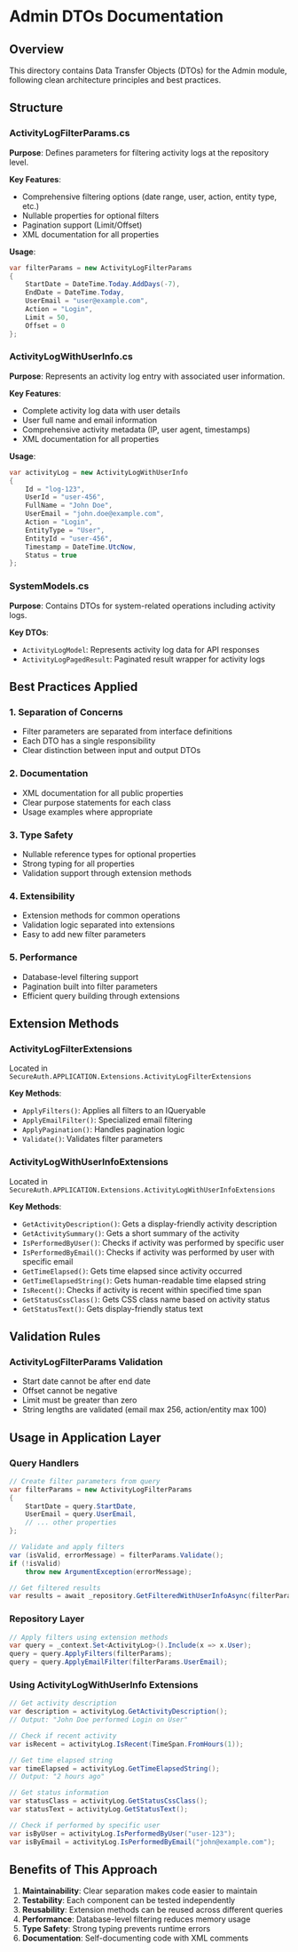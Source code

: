 # Admin DTOs Documentation

## Overview
This directory contains Data Transfer Objects (DTOs) for the Admin module, following clean architecture principles and best practices.

## Structure

### ActivityLogFilterParams.cs
**Purpose**: Defines parameters for filtering activity logs at the repository level.

**Key Features**:
- Comprehensive filtering options (date range, user, action, entity type, etc.)
- Nullable properties for optional filters
- Pagination support (Limit/Offset)
- XML documentation for all properties

**Usage**:
```csharp
var filterParams = new ActivityLogFilterParams
{
    StartDate = DateTime.Today.AddDays(-7),
    EndDate = DateTime.Today,
    UserEmail = "user@example.com",
    Action = "Login",
    Limit = 50,
    Offset = 0
};
```

### ActivityLogWithUserInfo.cs
**Purpose**: Represents an activity log entry with associated user information.

**Key Features**:
- Complete activity log data with user details
- User full name and email information
- Comprehensive activity metadata (IP, user agent, timestamps)
- XML documentation for all properties

**Usage**:
```csharp
var activityLog = new ActivityLogWithUserInfo
{
    Id = "log-123",
    UserId = "user-456",
    FullName = "John Doe",
    UserEmail = "john.doe@example.com",
    Action = "Login",
    EntityType = "User",
    EntityId = "user-456",
    Timestamp = DateTime.UtcNow,
    Status = true
};
```

### SystemModels.cs
**Purpose**: Contains DTOs for system-related operations including activity logs.

**Key DTOs**:
- `ActivityLogModel`: Represents activity log data for API responses
- `ActivityLogPagedResult`: Paginated result wrapper for activity logs

## Best Practices Applied

### 1. **Separation of Concerns**
- Filter parameters are separated from interface definitions
- Each DTO has a single responsibility
- Clear distinction between input and output DTOs

### 2. **Documentation**
- XML documentation for all public properties
- Clear purpose statements for each class
- Usage examples where appropriate

### 3. **Type Safety**
- Nullable reference types for optional properties
- Strong typing for all properties
- Validation support through extension methods

### 4. **Extensibility**
- Extension methods for common operations
- Validation logic separated into extensions
- Easy to add new filter parameters

### 5. **Performance**
- Database-level filtering support
- Pagination built into filter parameters
- Efficient query building through extensions

## Extension Methods

### ActivityLogFilterExtensions
Located in `SecureAuth.APPLICATION.Extensions.ActivityLogFilterExtensions`

**Key Methods**:
- `ApplyFilters()`: Applies all filters to an IQueryable
- `ApplyEmailFilter()`: Specialized email filtering
- `ApplyPagination()`: Handles pagination logic
- `Validate()`: Validates filter parameters

### ActivityLogWithUserInfoExtensions
Located in `SecureAuth.APPLICATION.Extensions.ActivityLogWithUserInfoExtensions`

**Key Methods**:
- `GetActivityDescription()`: Gets a display-friendly activity description
- `GetActivitySummary()`: Gets a short summary of the activity
- `IsPerformedByUser()`: Checks if activity was performed by specific user
- `IsPerformedByEmail()`: Checks if activity was performed by user with specific email
- `GetTimeElapsed()`: Gets time elapsed since activity occurred
- `GetTimeElapsedString()`: Gets human-readable time elapsed string
- `IsRecent()`: Checks if activity is recent within specified time span
- `GetStatusCssClass()`: Gets CSS class name based on activity status
- `GetStatusText()`: Gets display-friendly status text

## Validation Rules

### ActivityLogFilterParams Validation
- Start date cannot be after end date
- Offset cannot be negative
- Limit must be greater than zero
- String lengths are validated (email max 256, action/entity max 100)

## Usage in Application Layer

### Query Handlers
```csharp
// Create filter parameters from query
var filterParams = new ActivityLogFilterParams
{
    StartDate = query.StartDate,
    UserEmail = query.UserEmail,
    // ... other properties
};

// Validate and apply filters
var (isValid, errorMessage) = filterParams.Validate();
if (!isValid)
    throw new ArgumentException(errorMessage);

// Get filtered results
var results = await _repository.GetFilteredWithUserInfoAsync(filterParams);
```

### Repository Layer
```csharp
// Apply filters using extension methods
var query = _context.Set<ActivityLog>().Include(x => x.User);
query = query.ApplyFilters(filterParams);
query = query.ApplyEmailFilter(filterParams.UserEmail);
```

### Using ActivityLogWithUserInfo Extensions
```csharp
// Get activity description
var description = activityLog.GetActivityDescription();
// Output: "John Doe performed Login on User"

// Check if recent activity
var isRecent = activityLog.IsRecent(TimeSpan.FromHours(1));

// Get time elapsed string
var timeElapsed = activityLog.GetTimeElapsedString();
// Output: "2 hours ago"

// Get status information
var statusClass = activityLog.GetStatusCssClass();
var statusText = activityLog.GetStatusText();

// Check if performed by specific user
var isByUser = activityLog.IsPerformedByUser("user-123");
var isByEmail = activityLog.IsPerformedByEmail("john@example.com");
```

## Benefits of This Approach

1. **Maintainability**: Clear separation makes code easier to maintain
2. **Testability**: Each component can be tested independently
3. **Reusability**: Extension methods can be reused across different queries
4. **Performance**: Database-level filtering reduces memory usage
5. **Type Safety**: Strong typing prevents runtime errors
6. **Documentation**: Self-documenting code with XML comments 